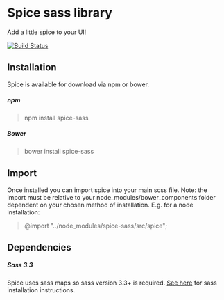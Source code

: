 Spice sass library 
=====================

Add a little spice to your UI!

[![Build Status](https://travis-ci.org/spice-sass/spice.svg)](https://travis-ci.org/spice-sass/spice)

## Installation

Spice is available for download via npm or bower.

##### npm

> npm install spice-sass

##### Bower

> bower install spice-sass

## Import

Once installed you can import spice into your main scss file. Note: the import must be relative to your node_modules/bower_components folder dependent on your chosen method of installation. E.g. for a node installation:

> @import "../node_modules/spice-sass/src/spice";


## Dependencies

##### Sass 3.3

Spice uses sass maps so sass version 3.3+ is required. [See here](http://sass-lang.com/install) for sass installation instructions.
